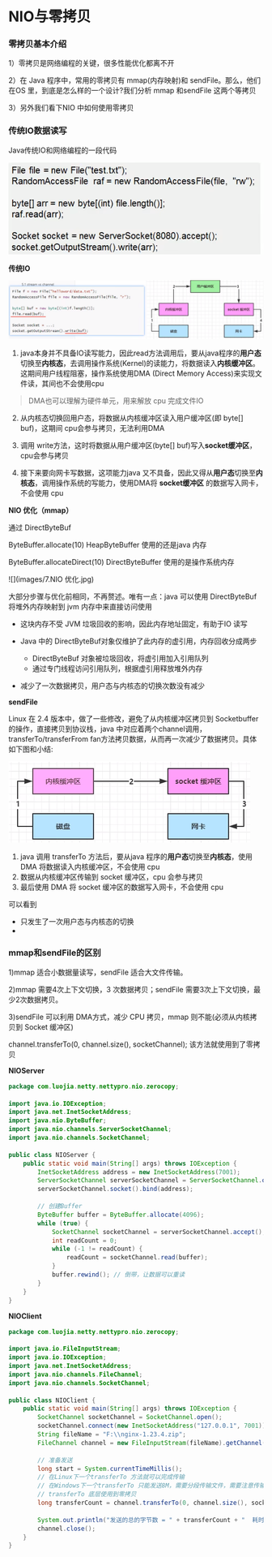 # NIO与零拷贝

### 零拷贝基本介绍

1）零拷贝是网络编程的关键，很多性能优化都离不开

2）在 Java 程序中，常用的零拷贝有 mmap(内存映射)和 sendFile。那么，他们在OS 里，到底是怎么样的一个设计?我们分析 mmap 和sendFile 这两个等拷贝

3）另外我们看下NIO 中如何使用零拷贝

### 传统IO数据读写

Java传统IO和网络编程的一段代码

![](images/3.传统IO和网络编程.png)

**传统IO**

![image-20240402225920237](images/4.传统IO.png)

1. java本身并不具备IO读写能力，因此read方法调用后，要从java程序的**用户态**切换至**内核态**，去调用操作系统(Kernel)的读能力，将数据读入**内核缓冲区**。这期间用户线程阻塞，操作系统使用DMA (Direct Memory Access)来实现文件读，其间也不会使用cpu

> DMA也可以理解为硬件单元，用来解放 cpu 完成文件IO

2. 从内核态切换回用户态，将数据从内核缓冲区读入用户缓冲区(即 byte[] buf)，这期间 cpu会参与拷贝，无法利用DMA

3. 调用 write方法，这时将数据从用户缓冲区(byte[] buf)写入**socket缓冲区**，cpu会参与拷贝

4. 接下来要向网卡写数据，这项能力java 又不具备，因此又得从**用户态**切换至**内核态**，调用操作系统的写能力，使用DMA将 **socket缓冲区** 的数据写入网卡，不会使用 cpu

**NIO 优化（mmap）**

通过 DirectByteBuf

ByteBuffer.allocate(10)  HeapByteBuffer 使用的还是java 内存

ByteBuffer.allocateDirect(10) DirectByteBuffer 使用的是操作系统内存

![](images/7.NIO 优化.jpg)

大部分步骤与优化前相同，不再赘述。唯有一点：java 可以使用 DirectByteBuf 将堆外内存映射到 jvm 内存中来直接访问使用

- 这块内存不受 JVM 垃圾回收的影响，因此内存地址固定，有助于IO 读写

- Java 中的 DirectByteBuf对象仅维护了此内存的虚引用，内存回收分成两步 
  - DirectByteBuf 对象被垃圾回收，将虚引用加入引用队列
  - 通过专门线程访问引用队列，根据虚引用释放堆外内存

- 减少了一次数据拷贝，用户态与内核态的切换次数没有减少

**sendFile**

Linux 在 2.4 版本中，做了一些修改，避免了从内核缓冲区拷贝到 Socketbuffer 的操作，直接拷贝到协议栈，java 中对应着两个channel调用，transferTo/transferFrom fan方法拷贝数据，从而再一次减少了数据拷贝。具体如下图和小结:

![](images/8.进一步优化.jpg)

1. java 调用 transferTo 方法后，要从java 程序的**用户态**切换至**内核态**，使用 DMA 将数据读入内核缓冲区，不会使用 cpu
2. 数据从内核缓冲区传输到 socket 缓冲区，cpu 会参与拷贝
3. 最后使用 DMA 将 socket 缓冲区的数据写入网卡，不会使用 cpu

可以看到

- 只发生了一次用户态与内核态的切换
- 



### mmap和sendFile的区别

1)mmap 适合小数据量读写，sendFile 适合大文件传输。

2)mmap 需要4次上下文切换，3 次数据拷贝；sendFile 需要3次上下文切换，最少2次数据拷贝。

3)sendFile 可以利用 DMA方式，减少 CPU 拷贝，mmap 则不能(必须从内核拷贝到 Socket 缓冲区)

channel.transferTo(0, channel.size(), socketChannel); 该方法就使用到了零拷贝

**NIOServer**

```java
package com.luojia.netty.nettypro.nio.zerocopy;

import java.io.IOException;
import java.net.InetSocketAddress;
import java.nio.ByteBuffer;
import java.nio.channels.ServerSocketChannel;
import java.nio.channels.SocketChannel;

public class NIOServer {
    public static void main(String[] args) throws IOException {
        InetSocketAddress address = new InetSocketAddress(7001);
        ServerSocketChannel serverSocketChannel = ServerSocketChannel.open();
        serverSocketChannel.socket().bind(address);

        // 创建Buffer
        ByteBuffer buffer = ByteBuffer.allocate(4096);
        while (true) {
            SocketChannel socketChannel = serverSocketChannel.accept();
            int readCount = 0;
            while (-1 != readCount) {
                readCount = socketChannel.read(buffer);
            }
            buffer.rewind(); // 倒带，让数据可以重读
        }
    }
}
```

**NIOClient**

```java
package com.luojia.netty.nettypro.nio.zerocopy;

import java.io.FileInputStream;
import java.io.IOException;
import java.net.InetSocketAddress;
import java.nio.channels.FileChannel;
import java.nio.channels.SocketChannel;

public class NIOClient {
    public static void main(String[] args) throws IOException {
        SocketChannel socketChannel = SocketChannel.open();
        socketChannel.connect(new InetSocketAddress("127.0.0.1", 7001));
        String fileName = "F:\\nginx-1.23.4.zip";
        FileChannel channel = new FileInputStream(fileName).getChannel();
        
        // 准备发送
        long start = System.currentTimeMillis();
        // 在Linux下一个transferTo 方法就可以完成传输
        // 在Windows下一个transferTo 只能发送8M，需要分段传输文件，需要注意传输的位置
        // transferTo 底层使用到零拷贝
        long transferCount = channel.transferTo(0, channel.size(), socketChannel);

        System.out.println("发送的总的字节数 = " + transferCount + "  耗时：" + (System.currentTimeMillis() - start));
        channel.close();
    }
}
```


